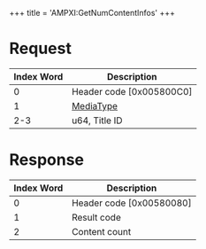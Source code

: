 +++
title = 'AMPXI:GetNumContentInfos'
+++

# Request

| Index Word | Description                                           |
|------------|-------------------------------------------------------|
| 0          | Header code \[0x005800C0\]                            |
| 1          | [MediaType](Filesystem_services#mediatype "wikilink") |
| 2-3        | u64, Title ID                                         |

# Response

| Index Word | Description                |
|------------|----------------------------|
| 0          | Header code \[0x00580080\] |
| 1          | Result code                |
| 2          | Content count              |
